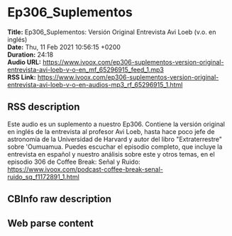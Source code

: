 # Ep306_Suplementos  
**Title:** Ep306_Suplementos: Versión Original Entrevista Avi Loeb (v.o. en inglés)  
**Date:** Thu, 11 Feb 2021 10:56:15 +0200  
**Duration:** 24:18  
**Audio URL:** https://www.ivoox.com/ep306-suplementos-version-original-entrevista-avi-loeb-v-o-en_mf_65296915_feed_1.mp3  
**RSS Link:** https://www.ivoox.com/ep306-suplementos-version-original-entrevista-avi-loeb-v-o-en-audios-mp3_rf_65296915_1.html  

## RSS description
Este audio es un suplemento a nuestro Ep306. Contiene la versión original en inglés de la entrevista al profesor Avi Loeb, hasta hace poco jefe de astronomía de la Universidad de Harvard y autor del libro "Extraterrestre" sobre 'Oumuamua. Puedes escuchar el episodio completo, que incluye la entrevista en español y nuestro análisis sobre este y otros temas, en el episodio 306 de Coffee Break: Señal y Ruido:
https://www.ivoox.com/podcast-coffee-break-senal-ruido_sq_f1172891_1.html

## CBInfo raw description


## Web parse content

